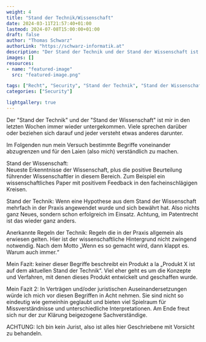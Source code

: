```yaml
---
weight: 4
title: "Stand der Technik/Wissenschaft"
date: 2024-03-11T21:57:40+01:00
lastmod: 2024-07-08T15:00:00+01:00
draft: false
author: "Thomas Schwarz"
authorLink: "https://schwarz-informatik.at"
description: "Der Stand der Technik und der Stand der Wissenschaft ist mir in den letzten Wochen immer wieder untergekommen."
images: []
resources:
- name: "featured-image"
  src: "featured-image.png"

tags: ["Recht", "Security", "Stand der Technik", "Stand der Wissenschaft"]
categories: ["Security"]

lightgallery: true
---
```


Der "Stand der Technik" und der "Stand der Wissenschaft" ist mir in den letzten Wochen immer wieder untergekommen. Viele sprechen darüber oder beziehen sich darauf und jeder versteht etwas anderes darunter.  

<!--more-->

Im Folgenden nun mein Versuch bestimmte Begriffe voneinander abzugrenzen und für den Laien (also mich) verständlich zu machen. 

Stand der Wissenschaft:  
Neueste Erkenntnisse der Wissenschaft, plus die positive Beurteilung führender Wissenschaftler in diesem Bereich. Zum Beispiel ein wissenschaftliches Paper mit positivem Feedback in den facheinschlägigen Kreisen. 

Stand der Technik: 
Wenn eine Hypothese aus dem Stand der Wissenschaft mehrfach in der Praxis angewendet wurde und sich bewährt hat. Also nichts ganz Neues, sondern schon erfolgreich im Einsatz. Achtung, im Patentrecht ist das wieder ganz anders. 

Anerkannte Regeln der Technik: 
Regeln die in der Praxis allgemein als erwiesen gelten. Hier ist der wissenschaftliche Hintergrund nicht zwingend notwendig. Nach dem Motto „Wenn es so gemacht wird, dann klappt es. Warum auch immer.“ 

Mein Fazit: keiner dieser Begriffe beschreibt ein Produkt a la „Produkt X ist auf dem aktuellen Stand der Technik“. Viel eher geht es um die Konzepte und Verfahren, mit denen dieses Produkt entwickelt und geschaffen wurde.

Mein Fazit 2: In Verträgen und/oder juristischen Auseinandersetzungen würde ich mich vor diesen Begriffen in Acht nehmen. Sie sind nicht so eindeutig wie gemeinhin geglaubt und bieten viel Spielraum für Missverständnisse und unterschiedliche Interpretationen. Am Ende freut sich nur der zur Klärung beigezogene Sachverständige. 

ACHTUNG: Ich bin kein Jurist, also ist alles hier Geschriebene mit Vorsicht zu behandeln. 
